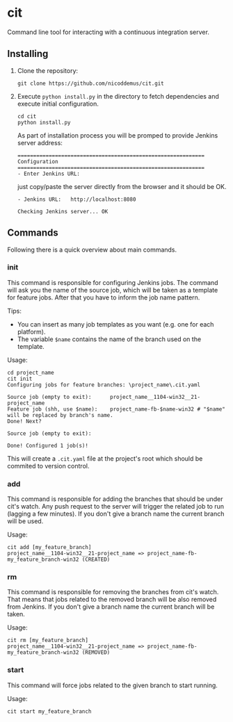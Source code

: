 # cit

Command line tool for interacting with a continuous integration server. 

## Installing

1. Clone the repository:

    ```
    git clone https://github.com/nicoddemus/cit.git
    ```

2. Execute `python install.py` in the directory to fetch dependencies and execute initial configuration.

    ```
    cd cit
    python install.py
    ```

    As part of installation process you will be promped to provide Jenkins server address: 
    
    ```
    ============================================================
    Configuration
    ============================================================
    - Enter Jenkins URL:   
    ```
    
    just copy/paste the server directly from the browser and it should be OK.
    
    ```
    - Jenkins URL:   http://localhost:8080
    
    Checking Jenkins server... OK
    ```

## Commands

Following there is a quick overview about main commands.

### init

This command is responsible for configuring Jenkins jobs. The command will ask you the name of the source job, which will be taken as a template for feature jobs. After that you have to inform the job name pattern.

Tips:
* You can insert as many job templates as you want (e.g. one for each platform).
* The variable `$name` contains the name of the branch used on the template.


Usage:

```
cd project_name
cit init
Configuring jobs for feature branches: \project_name\.cit.yaml

Source job (empty to exit):      project_name__1104-win32__21-project_name
Feature job (shh, use $name):    project_name-fb-$name-win32 # "$name" will be replaced by branch's name.
Done! Next?

Source job (empty to exit):

Done! Configured 1 job(s)!
```

This will create a `.cit.yaml` file at the project's root which should be commited to version control.

### add

This command is responsible for adding the branches that should be under cit's watch. Any push request to the server will trigger the related job to run (lagging a few minutes).
If you don't give a branch name the current branch will be used.

Usage:

```
cit add [my_feature_branch]
project_name__1104-win32__21-project_name => project_name-fb-my_feature_branch-win32 (CREATED)
```

### rm

This command is responsible for removing the branches from cit's watch. That means that jobs related to the removed branch will be also removed from Jenkins.
If you don't give a branch name the current branch will be taken.

Usage:

```
cit rm [my_feature_branch]
project_name__1104-win32__21-project_name => project_name-fb-my_feature_branch-win32 (REMOVED)
```

### start

This command will force jobs related to the given branch to start running.

Usage:

```
cit start my_feature_branch
```
